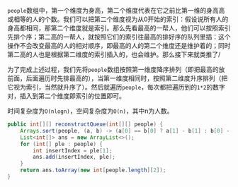 `people`数组中，第一个维度为身高，第二个维度代表在它之前比第一维的身高高或相等的人的个数。我们可以把第二个维度视为从0开始的索引：假设说所有人的身高都相同，那第二个维度就是索引。那么先看最高的一帮人，他们可以按照索引先排个序；第二高的一帮人，就按照它们的索引往最高的排好序的队列里插：这个操作不会改变最高的人的相对顺序，即最高的人的第二个维度还是维护着的；同时第二高的人也是根据第二维度的索引插入的，也会维护。那么接下来就类推了/

为了完成上述过程，我们先将`people`数组按照第一维度降序排列（即把最高的放前面，后面遍历时先排最高的），当第一维度相同时，按照第二维度升序排列（把它视为索引，当然就升序了）。然后就遍历`people`，每次都把遍历到的`1*2`的数字对，插入到第二个维度即索引的位置即可。

时间复杂度为`O(nlogn)`，空间复杂度为`O(n)`，其中n为人数。

```java
public int[][] reconstructQueue(int[][] people) {
    Arrays.sort(people, (a, b) -> (a[0] == b[0] ? a[1] - b[1] : b[0] - a[0]));
    List<int[]> ans = new ArrayList<>();
    for (int[] ple : people) {
        int insertIndex = ple[1];
        ans.add(insertIndex, ple);
    }
    return ans.toArray(new int[people.length][2]);
}
```
